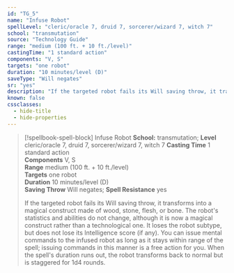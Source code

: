 ```yaml
---
id: "TG_5"
name: "Infuse Robot"
spellLevel: "cleric/oracle 7, druid 7, sorcerer/wizard 7, witch 7"
school: "transmutation"
source: "Technology Guide"
range: "medium (100 ft. + 10 ft./level)"
castingTime: "1 standard action"
components: "V, S"
targets: "one robot"
duration: "10 minutes/level (D)"
saveType: "Will negates"
sr: "yes"
description: "If the targeted robot fails its Will saving throw, it transforms into a magical construct made of wood, stone, flesh, or bone. The robot's statistics and abilities do not change, although it is now a magical construct rather than a technological one. It loses the robot subtype, but does not lose its Intelligence score (if any). You can issue mental commands to the infused robot as long as it stays within range of the spell; issuing commands in this manner is a free action for you. When the spell's duration runs out, the robot transforms back to normal but is staggered for 1d4 rounds."
known: false
cssclasses:
  - hide-title
  - hide-properties
---
```


> [!spellbook-spell-block] Infuse Robot
> **School:** transmutation; **Level** cleric/oracle 7, druid 7, sorcerer/wizard 7, witch 7
> **Casting Time** 1 standard action  
> **Components** V, S  
> **Range** medium (100 ft. + 10 ft./level)  
> **Targets** one robot  
> **Duration** 10 minutes/level (D)  
> **Saving Throw** Will negates; **Spell Resistance** yes
> 
> If the targeted robot fails its Will saving throw, it transforms into a magical construct made of wood, stone, flesh, or bone. The robot's statistics and abilities do not change, although it is now a magical construct rather than a technological one. It loses the robot subtype, but does not lose its Intelligence score (if any). You can issue mental commands to the infused robot as long as it stays within range of the spell; issuing commands in this manner is a free action for you. When the spell's duration runs out, the robot transforms back to normal but is staggered for 1d4 rounds.